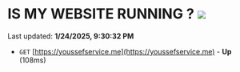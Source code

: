 # IS MY WEBSITE RUNNING ? [![](https://img.shields.io/static/v1?label=Sponsor&message=%E2%9D%A4&logo=GitHub&color=%23fe8e86)](https://github.com/sponsors/Youssef-Lehmam)

Last updated: **1/24/2025, 9:30:32 PM**

- `GET` [https://youssefservice.me](https://youssefservice.me) - **Up** (108ms)
